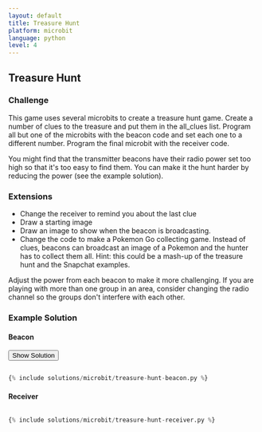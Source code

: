 ```yaml
---
layout: default
title: Treasure Hunt
platform: microbit
language: python
level: 4
---
```

## Treasure Hunt

### Challenge

This game uses several microbits to create a treasure hunt game. Create a number of clues to the treasure
and put them in the all_clues list. Program all but one of the microbits with the beacon code and set
each one to a different number. Program the final microbit with the receiver code.

You might find that the transmitter beacons have their radio power set too high so that it's too easy to find them. You can make it the hunt harder by reducing the power (see the example solution).

### Extensions

* Change the receiver to remind you about the last clue
* Draw a starting image
* Draw an image to show when the beacon is broadcasting.
* Change the code to make a Pokemon Go collecting game. Instead of clues, beacons can broadcast an image of a Pokemon and the hunter has to collect them all. Hint: this could be a mash-up of the treasure hunt and the Snapchat examples.

Adjust the power from each beacon to make it more challenging.
If you are playing with more than one group in an area, consider changing the radio channel so
the groups don't interfere with each other.


### Example Solution

#### Beacon

<button onclick="show_hide_solution()">Show Solution</button>

```python

{% include solutions/microbit/treasure-hunt-beacon.py %}

```

#### Receiver

```python

{% include solutions/microbit/treasure-hunt-receiver.py %}

```
